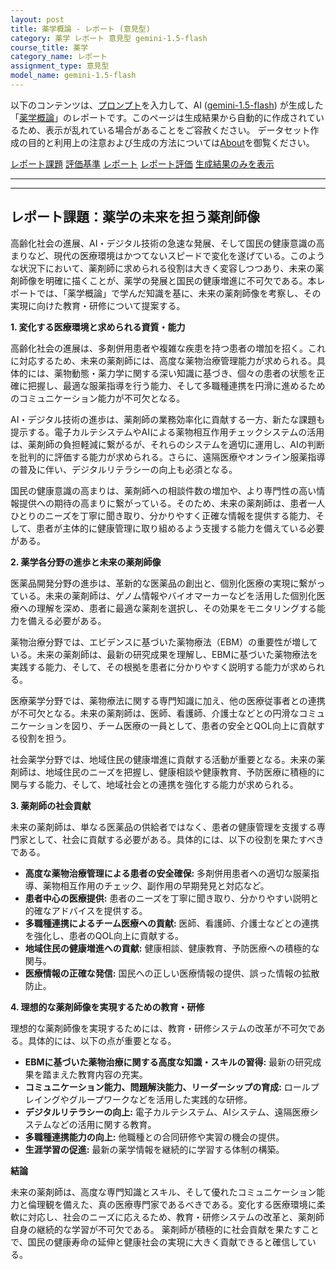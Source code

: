 ```yaml
---
layout: post
title: 薬学概論 - レポート (意見型)
category: 薬学 レポート 意見型 gemini-1.5-flash
course_title: 薬学
category_name: レポート
assignment_type: 意見型
model_name: gemini-1.5-flash
---
```


以下のコンテンツは、[プロンプト](http://127.0.0.1:8000/generated/薬学/gemini-1.5-flash/prompt_レポート-意見型.md)を入力して、AI ([gemini-1.5-flash](contents/gemini-1.5-flash)) が生成した「[薬学概論](/contents/薬学/)」のレポートです。このページは生成結果から自動的に作成されているため、表示が乱れている場合があることをご容赦ください。
データセット作成の目的と利用上の注意および生成の方法については[About](/About)を御覧ください。

[レポート課題](../レポート課題-意見型)
[評価基準](../評価基準-意見型)
[レポート](../レポート-意見型)
[レポート評価](../レポート評価-意見型)
[生成結果のみを表示](http://127.0.0.1:8000/generated/薬学/gemini-1.5-flash/レポート-意見型.md)
  

***
***
  
## レポート課題：薬学の未来を担う薬剤師像

高齢化社会の進展、AI・デジタル技術の急速な発展、そして国民の健康意識の高まりなど、現代の医療環境はかつてないスピードで変化を遂げている。このような状況下において、薬剤師に求められる役割は大きく変容しつつあり、未来の薬剤師像を明確に描くことが、薬学の発展と国民の健康増進に不可欠である。本レポートでは、「薬学概論」で学んだ知識を基に、未来の薬剤師像を考察し、その実現に向けた教育・研修について提案する。

**1. 変化する医療環境と求められる資質・能力**

高齢化社会の進展は、多剤併用患者や複雑な疾患を持つ患者の増加を招く。これに対応するため、未来の薬剤師には、高度な薬物治療管理能力が求められる。具体的には、薬物動態・薬力学に関する深い知識に基づき、個々の患者の状態を正確に把握し、最適な服薬指導を行う能力、そして多職種連携を円滑に進めるためのコミュニケーション能力が不可欠となる。

AI・デジタル技術の進歩は、薬剤師の業務効率化に貢献する一方、新たな課題も提示する。電子カルテシステムやAIによる薬物相互作用チェックシステムの活用は、薬剤師の負担軽減に繋がるが、それらのシステムを適切に運用し、AIの判断を批判的に評価する能力が求められる。さらに、遠隔医療やオンライン服薬指導の普及に伴い、デジタルリテラシーの向上も必須となる。

国民の健康意識の高まりは、薬剤師への相談件数の増加や、より専門性の高い情報提供への期待の高まりに繋がっている。そのため、未来の薬剤師は、患者一人ひとりのニーズを丁寧に聞き取り、分かりやすく正確な情報を提供する能力、そして、患者が主体的に健康管理に取り組めるよう支援する能力を備えている必要がある。

**2. 薬学各分野の進歩と未来の薬剤師像**

医薬品開発分野の進歩は、革新的な医薬品の創出と、個別化医療の実現に繋がっている。未来の薬剤師は、ゲノム情報やバイオマーカーなどを活用した個別化医療への理解を深め、患者に最適な薬剤を選択し、その効果をモニタリングする能力を備える必要がある。

薬物治療分野では、エビデンスに基づいた薬物療法（EBM）の重要性が増している。未来の薬剤師は、最新の研究成果を理解し、EBMに基づいた薬物療法を実践する能力、そして、その根拠を患者に分かりやすく説明する能力が求められる。

医療薬学分野では、薬物療法に関する専門知識に加え、他の医療従事者との連携が不可欠となる。未来の薬剤師は、医師、看護師、介護士などとの円滑なコミュニケーションを図り、チーム医療の一員として、患者の安全とQOL向上に貢献する役割を担う。

社会薬学分野では、地域住民の健康増進に貢献する活動が重要となる。未来の薬剤師は、地域住民のニーズを把握し、健康相談や健康教育、予防医療に積極的に関与する能力、そして、地域社会との連携を強化する能力が求められる。

**3. 薬剤師の社会貢献**

未来の薬剤師は、単なる医薬品の供給者ではなく、患者の健康管理を支援する専門家として、社会に貢献する必要がある。具体的には、以下の役割を果たすべきである。

* **高度な薬物治療管理による患者の安全確保:** 多剤併用患者への適切な服薬指導、薬物相互作用のチェック、副作用の早期発見と対応など。
* **患者中心の医療提供:** 患者のニーズを丁寧に聞き取り、分かりやすい説明と的確なアドバイスを提供する。
* **多職種連携によるチーム医療への貢献:**  医師、看護師、介護士などとの連携を強化し、患者のQOL向上に貢献する。
* **地域住民の健康増進への貢献:** 健康相談、健康教育、予防医療への積極的な関与。
* **医療情報の正確な発信:**  国民への正しい医療情報の提供、誤った情報の拡散防止。


**4. 理想的な薬剤師像を実現するための教育・研修**

理想的な薬剤師像を実現するためには、教育・研修システムの改革が不可欠である。具体的には、以下の点が重要となる。

* **EBMに基づいた薬物治療に関する高度な知識・スキルの習得:**  最新の研究成果を踏まえた教育内容の充実。
* **コミュニケーション能力、問題解決能力、リーダーシップの育成:** ロールプレイングやグループワークなどを活用した実践的な研修。
* **デジタルリテラシーの向上:**  電子カルテシステム、AIシステム、遠隔医療システムなどの活用に関する教育。
* **多職種連携能力の向上:**  他職種との合同研修や実習の機会の提供。
* **生涯学習の促進:**  最新の薬学情報を継続的に学習する体制の構築。


**結論**

未来の薬剤師は、高度な専門知識とスキル、そして優れたコミュニケーション能力と倫理観を備えた、真の医療専門家であるべきである。変化する医療環境に柔軟に対応し、社会のニーズに応えるため、教育・研修システムの改革と、薬剤師自身の継続的な学習が不可欠である。  薬剤師が積極的に社会貢献を果たすことで、国民の健康寿命の延伸と健康社会の実現に大きく貢献できると確信している。
